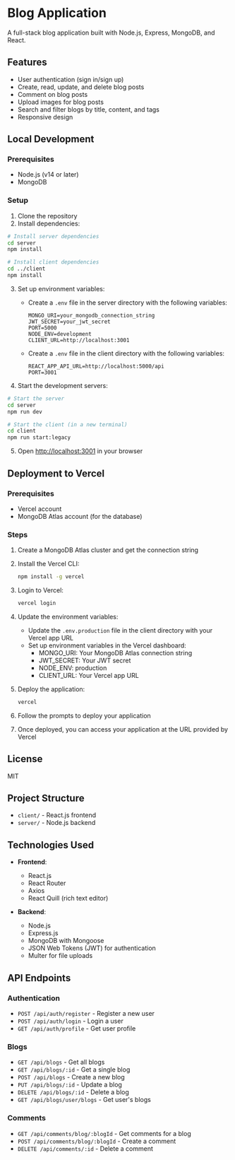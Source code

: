 # Blog Application

A full-stack blog application built with Node.js, Express, MongoDB, and React.

## Features

- User authentication (sign in/sign up)
- Create, read, update, and delete blog posts
- Comment on blog posts
- Upload images for blog posts
- Search and filter blogs by title, content, and tags
- Responsive design

## Local Development

### Prerequisites

- Node.js (v14 or later)
- MongoDB

### Setup

1. Clone the repository
2. Install dependencies:

```bash
# Install server dependencies
cd server
npm install

# Install client dependencies
cd ../client
npm install
```

3. Set up environment variables:
   - Create a `.env` file in the server directory with the following variables:
     ```
     MONGO_URI=your_mongodb_connection_string
     JWT_SECRET=your_jwt_secret
     PORT=5000
     NODE_ENV=development
     CLIENT_URL=http://localhost:3001
     ```
   - Create a `.env` file in the client directory with the following variables:
     ```
     REACT_APP_API_URL=http://localhost:5000/api
     PORT=3001
     ```

4. Start the development servers:

```bash
# Start the server
cd server
npm run dev

# Start the client (in a new terminal)
cd client
npm run start:legacy
```

5. Open [http://localhost:3001](http://localhost:3001) in your browser

## Deployment to Vercel

### Prerequisites

- Vercel account
- MongoDB Atlas account (for the database)

### Steps

1. Create a MongoDB Atlas cluster and get the connection string

2. Install the Vercel CLI:
   ```bash
   npm install -g vercel
   ```

3. Login to Vercel:
   ```bash
   vercel login
   ```

4. Update the environment variables:
   - Update the `.env.production` file in the client directory with your Vercel app URL
   - Set up environment variables in the Vercel dashboard:
     - MONGO_URI: Your MongoDB Atlas connection string
     - JWT_SECRET: Your JWT secret
     - NODE_ENV: production
     - CLIENT_URL: Your Vercel app URL

5. Deploy the application:
   ```bash
   vercel
   ```

6. Follow the prompts to deploy your application

7. Once deployed, you can access your application at the URL provided by Vercel

## License

MIT

## Project Structure

- `client/` - React.js frontend
- `server/` - Node.js backend

## Technologies Used

- **Frontend**:
  - React.js
  - React Router
  - Axios
  - React Quill (rich text editor)

- **Backend**:
  - Node.js
  - Express.js
  - MongoDB with Mongoose
  - JSON Web Tokens (JWT) for authentication
  - Multer for file uploads

## API Endpoints

### Authentication
- `POST /api/auth/register` - Register a new user
- `POST /api/auth/login` - Login a user
- `GET /api/auth/profile` - Get user profile

### Blogs
- `GET /api/blogs` - Get all blogs
- `GET /api/blogs/:id` - Get a single blog
- `POST /api/blogs` - Create a new blog
- `PUT /api/blogs/:id` - Update a blog
- `DELETE /api/blogs/:id` - Delete a blog
- `GET /api/blogs/user/blogs` - Get user's blogs

### Comments
- `GET /api/comments/blog/:blogId` - Get comments for a blog
- `POST /api/comments/blog/:blogId` - Create a comment
- `DELETE /api/comments/:id` - Delete a comment 